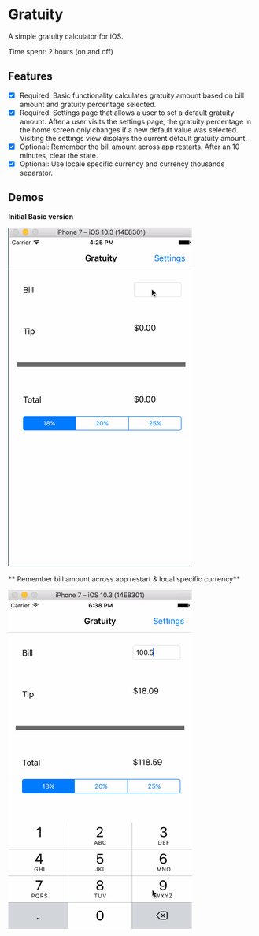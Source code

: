 # Gratuity

A simple gratuity calculator for iOS.

Time spent: 2 hours (on and off)

## Features

- [x] Required: Basic functionality calculates gratuity amount based on bill amount
and gratuity percentage selected.
- [x] Required: Settings page that allows a user to set a default gratuity amount.
After a user visits the settings page, the gratuity percentage in the home screen
only changes if a new default value was selected. Visiting the settings view
displays the current default gratuity amount.
- [x] Optional: Remember the bill amount across app restarts.
After an 10 minutes, clear the state.
- [x] Optional: Use locale specific currency and currency thousands separator.

## Demos

**Initial Basic version**

![App Demo](demo.gif)


** Remember bill amount across app restart & local specific currency**

![Bill and currency](restore_bill_amt_localized_currency.gif)
